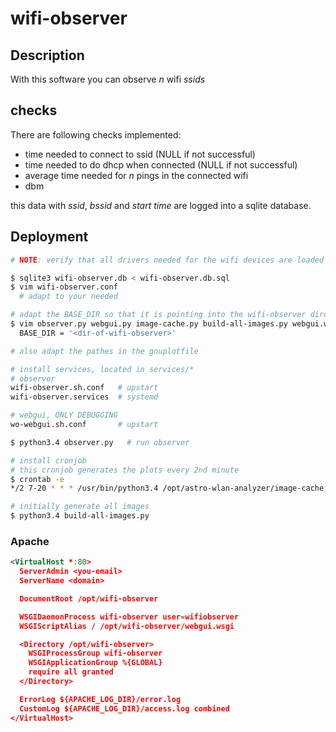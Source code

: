 wifi-observer
=============
Description
-----------
With this software you can observe *n* wifi *ssids*

checks
------
There are following checks implemented:
  - time needed to connect to ssid (NULL if not successful)
  - time needed to do dhcp when connected (NULL if not successful)
  - average time needed for *n* pings in the connected wifi
  - dbm

this data with *ssid*, *bssid* and *start time* are logged into a sqlite database.

Deployment
----------
```sh
# NOTE: verify that all drivers needed for the wifi devices are loaded

$ sqlite3 wifi-observer.db < wifi-observer.db.sql
$ vim wifi-observer.conf
  # adapt to your needed

# adapt the BASE_DIR so that it is pointing into the wifi-observer directory
$ vim observer.py webgui.py image-cache.py build-all-images.py webgui.wsgi
  BASE_DIR = '<dir-of-wifi-observer>'

# also adapt the pathes in the gnuplotfile

# install services, located in services/*
# observer
wifi-observer.sh.conf   # upstart
wifi-observer.services  # systemd

# webgui, ONLY DEBUGGING
wo-webgui.sh.conf       # upstart

$ python3.4 observer.py   # run observer

# install cronjob
# this cronjob generates the plots every 2nd minute
$ crontab -e
*/2 7-20 * * * /usr/bin/python3.4 /opt/astro-wlan-analyzer/image-cache.py

# initially generate all images
$ python3.4 build-all-images.py
```

### Apache
```xml
<VirtualHost *:80>
  ServerAdmin <you-email>
  ServerName <domain>

  DocumentRoot /opt/wifi-observer

  WSGIDaemonProcess wifi-observer user=wifiobserver
  WSGIScriptAlias / /opt/wifi-observer/webgui.wsgi

  <Directory /opt/wifi-observer>
    WSGIProcessGroup wifi-observer
    WSGIApplicationGroup %{GLOBAL}
    require all granted
  </Directory>

  ErrorLog ${APACHE_LOG_DIR}/error.log
  CustomLog ${APACHE_LOG_DIR}/access.log combined
</VirtualHost>
```
